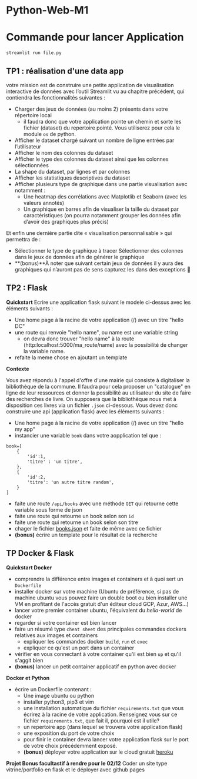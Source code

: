 # Python-Web-M1

# Commande pour lancer Application
`streamlit run file.py`

## TP1 : réalisation d'une data app 

votre mission est de construire une petite application de visualisation interactive de données avec l’outil Streamlit vu au chapitre précédent, qui contiendra les fonctionnalités suivantes :   

* Charger des jeux de données (au moins 2) présents dans votre répertoire local
	* il faudra donc que votre application pointe un chemin et sorte les fichier (dataset) du repertoire pointé. Vous utiliserez pour cela le module `os` de python.
* Afficher le dataset chargé suivant un nombre de ligne entrées par l’utilisateur
* Afficher le nom des colonnes du dataset 
* Afficher le type des colonnes du dataset ainsi que les colonnes sélectionnées 
* La shape du dataset, par lignes et par colonnes
* Afficher les statistiques descriptives du dataset
* Afficher plusieurs type de graphique dans une partie visualisation avec notamment : 
	* Une heatmap des corrélations avec Matplotlib et Seaborn (avec les valeurs annotés)
	* Un graphique en barres afin de visualiser la taille du dataset par caractéristiques (on pourra notamment grouper les données afin d’avoir des graphiques plus précis)

Et enfin une dernière partie dite « visualisation personnalisable » qui permettra de : 

* Sélectionner le type de graphique à tracer
Sélectionner des colonnes dans le jeux de données afin de générer le graphique
* **(bonus)**À noter que suivant certain jeux de données il y aura des graphiques qui n’auront pas de sens capturez les dans des exceptions 🧐


## TP2 : Flask 

**Quickstart** 
Ecrire une application flask suivant le modele ci-dessus avec les éléments suivants :

* Une home page à la racine de votre application (/) avec un titre "hello DC"
* une route qui renvoie "hello name", ou name est une variable string 
	* on devra donc trouver "hello name" à la route (http:localhost:5000/ma_route/name) avec la possibilité de changer la variable name. 
* refaite la meme chose en ajoutant un template 

**Contexte**

Vous avez répondu à l'appel d'offre d'une mairie qui consiste à digitaliser la bibliothèque de la commune. Il faudra pour cela proposer un "catalogue" en ligne de leur ressources et donner la possibilité au utilisateur du site de faire des recherches de livre. On supposera que la bibliothèque nous met à disposition ces livres via un fichier `.json` ci-dessous. 
Vous devez donc construire une api (application flask) avec les éléments suivants :

* Une home page à la racine de votre application (/) avec un titre "hello my app"
* instancier une variable `book` dans votre aopplication tel que : 
```
book=[
	{
		'id':1,
		'titre' : 'un titre',
	},
	{
		'id':2,
		'titre': 'un autre titre random',
	}
]
```
* faite une route `/api/books` avec une méthode `GET` qui retourne cette variable sous forme de json 
* faite une route qui retourne un book selon son `id` 
* faite une route qui retourne un book selon son titre 
* chager le fichier [books.json](https://drive.google.com/file/d/1UdRCm5d5UAPnfjGes_rHZl2kDQ9NNAsG/view?usp=sharing) et faite de même avec ce fichier
* **(bonus)** écrire un template pour le résultat de la recherche


## TP Docker & Flask 

**Quickstart Docker** 

* comprendre la différence entre images et containers et à quoi sert un `Dockerfile` 
* installer docker sur votre machine (Ubuntu de préférence, si pas de machine ubuntu vous pouvez faire un double boot ou bien installer une VM en profitant de l'accès gratuit d'un éditeur cloud GCP, Azur, AWS...) 
* lancer votre premier container ubuntu, l'équivalent du *hello-world* de docker  
* regarder si votre container est bien lancer 
* faire un résumé type `cheat sheet` des principales commandes dockers relatives aux images et containers
	* expliquer les commandes docker `build`, `run` et `exec`
	* expliquer ce qu'est un port dans un container
* vérifier en vous connectant à votre container qu'il est bien `up` et qu'il s'aggit bien 
* **(bonus)** lancer un petit container applicatif en python avec docker 

**Docker et Python**

* écrire un Dockerfile contenant : 
	* Une image ubuntu ou python 
	* installer python3, pip3 et vim 
	* une installation automatique du fichier `requirements.txt` que vous écrirez à la racine de votre application. Renseignez vous sur ce fichier `requirements.txt`, que fait il, pourquoi est il utile? 
	* un repertoire app (dans lequel se trouvera votre application flask) 
	* une exposition du port de votre choix
	* pour finir le container devra lancer votre application flask sur le port de votre choix précédemment exposé.  
	* **(bonus)** déployer votre application sur le cloud gratuit [heroku](https://www.heroku.com)

	
**Projet Bonus facultastif à rendre pour le 02/12**
Coder un site type vitrine/portfolio en flask et le déployer avec github pages 
